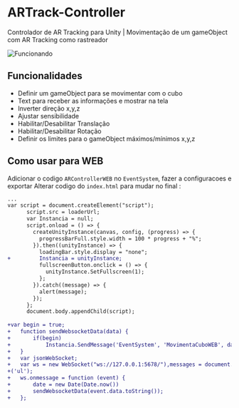 # ARTrack-Controller

Controlador de AR Tracking para Unity | Movimentação de um gameObject com AR Tracking como rastreador 

![Funcionando](https://github.com/flagar0/ARTrack-Controller/blob/main/gifs.gif?raw=true)
## Funcionalidades

- Definir um gameObject para se movimentar com o cubo
- Text para receber as informações e mostrar na tela
- Inverter direção x,y,z
- Ajustar sensibilidade
- Habilitar/Desabilitar Translação
- Habilitar/Desabilitar Rotação
- Definir os limites para o gameObject máximos/mínimos x,y,z


## Como usar para WEB
Adicionar o codigo `ARControllerWEB` no `EventSystem`, fazer a configuracoes e exportar
Alterar codigo do `index.html` para mudar no final :

```diff
...
var script = document.createElement("script");
      script.src = loaderUrl;
      var Instancia = null;
      script.onload = () => {
        createUnityInstance(canvas, config, (progress) => {
          progressBarFull.style.width = 100 * progress + "%";
        }).then((unityInstance) => {
          loadingBar.style.display = "none";
+         Instancia = unityInstance;
          fullscreenButton.onclick = () => {
            unityInstance.SetFullscreen(1);
          };
        }).catch((message) => {
          alert(message);
        });
      };
      document.body.appendChild(script);
      
+var begin = true;
+	function sendWebsocketData(data) {
+		if(begin)
+			Instancia.SendMessage('EventSystem', 'MovimentaCuboWEB', data);
+	}			
+	var jsonWebSocket;
+	var ws = new WebSocket("ws://127.0.0.1:5678/"),messages = document.createElement 
+('ul');
+	ws.onmessage = function (event) {
+		date = new Date(Date.now())
+		sendWebsocketData(event.data.toString());
+	};      
```

